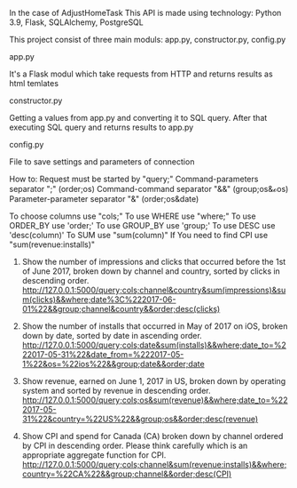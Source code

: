 In the case of AdjustHomeTask
This API is made using technology: Python 3.9, Flask, SQLAlchemy, PostgreSQL

This project consist of three main moduls: app.py, constructor.py, config.py

app.py 

It's a Flask modul which take requests from HTTP and returns results as html temlates

constructor.py

Getting a values from app.py and converting it to SQL query. After that 
executing SQL query and returns results to app.py

config.py 

File to save settings and parameters of connection 

How to:
Request must be started by "query;"
Command-parameters separator ";" (order;os)
Command-command separator "&&" (group;os&&order;os)
Parameter-parameter separator "&" (order;os&date)

To choose columns use "cols;"
To use WHERE use "where;"
To use ORDER_BY use 'order;'
To use GROUP_BY use 'group;'
To use DESC use 'desc(column)'
To SUM use "sum(column)"
If You need to find CPI use "sum(revenue:installs)"


1. Show the number of impressions and clicks that occurred before the 1st of June 2017, 
   broken down by channel and country, sorted by clicks in descending order.
http://127.0.0.1:5000/query;cols;channel&country&sum(impressions)&sum(clicks)&&where;date%3C%222017-06-01%22&&group;channel&country&&order;desc(clicks)

2. Show the number of installs that occurred in May of 2017 on iOS, broken down by date, sorted by date in ascending order.
http://127.0.0.1:5000/query;cols;date&sum(installs)&&where;date_to=%222017-05-31%22&date_from=%222017-05-1%22&os=%22ios%22&&group;date&&order;date
3. Show revenue, earned on June 1, 2017 in US, broken down by operating system and sorted by revenue in descending order.
http://127.0.0.1:5000/query;cols;os&sum(revenue)&&where;date_to=%222017-05-31%22&country=%22US%22&&group;os&&order;desc(revenue)
4. Show CPI and spend for Canada (CA) broken down by channel ordered by CPI in descending order. 
   Please think carefully which is an appropriate aggregate function for CPI.
http://127.0.0.1:5000/query;cols;channel&sum(revenue:installs)&&where;country=%22CA%22&&group;channel&&order;desc(CPI)